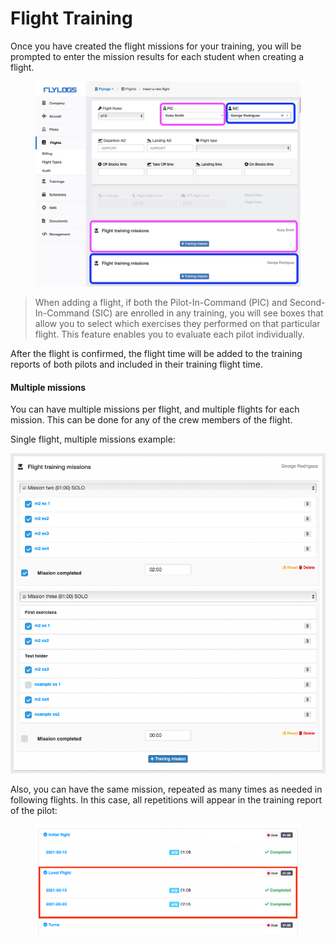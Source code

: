 # Flight Training

Once you have created the flight missions for your training, you will be prompted to enter the mission results for each student when creating a flight.

<figure><img src="../.gitbook/assets/multiple students in a flight.png" alt=""><figcaption></figcaption></figure>

> When adding a flight, if both the Pilot-In-Command (PIC) and Second-In-Command (SIC) are enrolled in any training, you will see boxes that allow you to select which exercises they performed on that particular flight. This feature enables you to evaluate each pilot individually.

After the flight is confirmed, the flight time will be added to the training reports of both pilots and included in their training flight time.

#### Multiple missions

You can have multiple missions per flight, and multiple flights for each mission. This can be done for any of the crew members of the flight.

Single flight, multiple missions example:

![](<../.gitbook/assets/Screenshot 2023-03-27 at 16.11.44.png>)

Also, you can have the same mission, repeated as many times as needed in following flights. In this case, all repetitions will appear in the training report of the pilot:

<figure><img src="../.gitbook/assets/Screenshot 2023-03-27 at 16.54.04.png" alt="Repeated flight missions"><figcaption></figcaption></figure>
